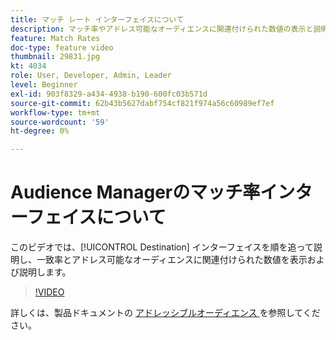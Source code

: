 ```yaml
---
title: マッチ レート インターフェイスについて
description: マッチ率やアドレス可能なオーディエンスに関連付けられた数値の表示と説明を行う、宛先インターフェイスについて説明します。
feature: Match Rates
doc-type: feature video
thumbnail: 29831.jpg
kt: 4034
role: User, Developer, Admin, Leader
level: Beginner
exl-id: 903f8329-a434-4938-b190-600fc03b571d
source-git-commit: 62b43b5627dabf754cf821f974a56c60989ef7ef
workflow-type: tm+mt
source-wordcount: '59'
ht-degree: 0%

---
```


# Audience Managerのマッチ率インターフェイスについて

このビデオでは、[!UICONTROL Destination] インターフェイスを順を追って説明し、一致率とアドレス可能なオーディエンスに関連付けられた数値を表示および説明します。

>[!VIDEO](https://video.tv.adobe.com/v/342852/?quality=12&captions=jpn)

詳しくは、製品ドキュメントの [ アドレッシブルオーディエンス ](https://experienceleague.adobe.com/docs/audience-manager/user-guide/features/addressable-audiences.html?lang=ja) を参照してください。
